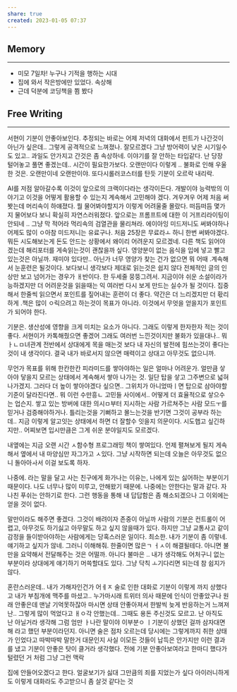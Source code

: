 ```yaml
---
share: true
created: 2023-01-05 07:37
---
```



## Memory
---
- 미모 7일차! 누구나 기적을 행하는 시대
- 집에 와서 작은방에만 있었다. 속상해
- 근데 덕분에 코딩책을 쬠 봤다


## Free Writing
---
서현이 기분이 안좋아보인다. 추정되는 바로는 어제 저녁의 대화에서 핀트가 나간것이 아닌가 싶은데.. 그렇게 공격적으로 느껴졌나. 잘모르겠다 그냥 방어력이 낮은 시기일수도 있고.. 과일도 안가지고 간것은 좀 속상하네. 이야기를 잘 안하는 타입같다. 난 당장 털어놓고 풀면 좋겠는데.. 시간이 필요한가보다. 오랜만이다 이렇게 .. 불화로 인해 우울한 것은. 오랜만이네 오랜만이야. 또다시롤러코스터를 탄듯 기분이 오르락 내리락.

AI를 저점 알아갈수록 이것이 앞으로의 크랙이다라는 생각이든다. 개발이야 능력밖의 이야기고 이것을 어떻게 활용할 수 있는지 계속해서 고민해야 겠다.
겨우겨우 어제 처음 써봣는데 머리속이 하얘졌다. 뭘 물어봐야할지가 이렇게 어려울줄 몰랐다.
떠듬떠듬 몇가지 물어보다 보니 확실히 자연스러워졌다. 앞으로는 프롬프트에 대한 이 거프리라이팅이 안되네 .. 그냥 막 적어라 먹리속의 검열관을 물리쳐라. 에이아잉 미드저니도 써봐야하나 어제도 많이 ㅇ아참 미드저니는 유료구나. 처음 25장은 무료라ㅗ 하니 한번 써봐야겠다. 뭐든 시도해보는게 돈도 안드는 상황에서 왜이리 어려운지 모르겠네. 다른 책도 읽어야겠는데 해리포터를 게속읽는것이 괜찮을까 싶다. 영양분이 없는 음식을 입에 넣고 빨고 있는것은 아닐까. 재미야 있다만.. 아닌가 너무 영양가 찾는 건가 없으면 뭐 어때 .계속해서 눈훈련은 될것이다. 보다보니 생각보다 제대로 읽는것은 쉽지 않다 전체적인 글의 인상만 보고 넘어가는 경우가 ㅐ반이다. 한 두세줄 뭉뚱그려서. 지금이야 쉬운 소설이라가능하겠지만 더 어려운것을 읽을때는 익 여러번 다시 보게 만드는 실수가 될 것이다. 집중해서 한줄씩 읽으면서 포인트를 짚어내는 훈련이 더 좋다. 약간은 더 느리겠지만 더 홗리하게 .책은 많이 ㅇ릭으려고 하는것이 목표가 아니라. 이것에서 무엇을 얻을지가 포인트가 되어야 한다. 

기분은. 생산성에 영향을 크게 미치는 요소가 아니다. 그래도 이렇게 한자한자 적는 것이 좋다. 서현이가 카톡해줬으면 좋겠어 그래도 여러번 느낀것이지만 불화가 있을대나.. 뭐 ㅏㄴㅁ녀관계 전반에서 상대에게 목을 매는것 보다 내 자신의 발전에 힘쓰는것이 좋다는 것이 내 생각이다. 결국 내가 바로서지 않으면 매력이고 상대고 아무것도 없으니까. 

무언가 목표를 위해 한칸한칸 피라미드를 쌓아야하는 일은 얼마나 어려운가. 얼만큼 샇아야 닿을지 모르는 상태에서 계속해서 쌓아 나가는 것. 일단 탑을 샇고 그주변으로 넓혀나가겠지. 그러다 더 높이 쌓아야겠다 싶으면.. 그위치가 아니었따ㅣ면 탑으로 삼아야할 기준이 달라진다면.. 뭐 이런 수만흥ㄴ 고민들 사이에서.. 어떻게 더 효율적으로 샇으수는 업슨지. 쌓고 있는 방버에 대한 의시ㅁ부터 지시하는 사람 가르쳐주는 사람 모드ㅜ를 믿거나 검증해야하거나. 틀리는것을 기뻐하고 몰느는것을 반기면 그것이 공부라 하는데.. 지금 이렇게 알고잇는 상태에서 하면 더 잘할수 잇을지 의문이다. 시도햅고 싶긴하지만.. 어찌보면 입시만큼은 그게 쉬운 분야일지도 모르겠다. 

내옆에는 지금 오랜 시간 ㅅ함수형 프로그래밍 책이 쌓여있다. 언제 펼쳐보게 될지 게속해서 옆에서 내 마양심만 자그가고 ㅅ있다. 그냥 시작하면 되는데 오늘은 아무것도 없으니 돌아아ㅘ서 이걸 보도록 하자.

나중에. 라는 말을 달고 사는 친구에게 화가나는 이유는,
나에게 있는 싫어하는 부분이기 때문이다.
나도 너무나 많이 미루고, 안해왔기 때문에. 나중에는 안한다는 말과 같다. 
자나친 푸쉬는 안하기로 한다. 그런 행동을 통해 내 답답함은 좀 해소되겠으나
그 이외에는 얻을 것이 없다. 

말만이라도 해주면 좋겠다. 그것이 배려이자 존중이 아닐까
사람의 기분은 컨트롤이 어렵고, 아무것도 하기싫고 아무말도 하고 싶지 않을때가 있다.
하지만 그냥 교통사고 같이 감정을 들이받아야하는 사람에게는 당혹스러운 일이다.
최소한. 내가 기분이 좀 이렇네. 얘기하고 싶지가 않네. 그러니 이해해줘.
한줄이면 많은ㄱ ㅓㅅ이 해결될테다.
아니면 불만을 요약해서 전달해주는 것은 어떨까.
아니다 불마은 .. 내가 생각해도 어처구니 없는 부분이라 상대에게 얘기하기 머쓱할대도 있다. 
그냥 닥칙 ㅗ기다리면 되는데 참 쉽지가 않다.

혼란스러운데.. 내가 가해자인건가
어ㅔㅈ 술로 인한 대화로 기분이 이렇게 까지 상했다고
내가 부침개에 맥주를 마셨고..
누가마시래
트위터 의사 때문에 인식이 안좋았구나
원래 안좋은데 맨날 기억못하잖아 마시면 상태 안좋아져서 한발씩 늦게 반응하는거 느껴져
난.. 그렇게 많이 먹었다고 ㅐㅇ각 안했는데..
그때도 용돈 주신것도 모르고. 난 아직도 난 아닐거라 생각해
그럼 엄만 ㅏ나란 말이야 이부분ㅇ ㅣ기분이 상했던 걸까
삼자대면해 라고 했던 부분이라던지. 아니면 술은 점차 오르는데 당시에는 그렇게까지 취한 상태가 인었다고 따박따박 말한거 대문인지 
사실 이모든 것들이 납득은 안가지만 이런 결과를 냈고
기분이 안좋은 탓이 클거라 생각했다. 전에 기분 안좋아보여라고 한마디 했다가 털렸던 거 처럼 그냥 그런 맥락

집에 안들어오겠다고 한다.
얼굴보기가 싫대
그만큼의 죄를 지었는가 싶다
아이러니하게도 이렇게 대화라도 주고받으니 좀 살것 같다는 것


